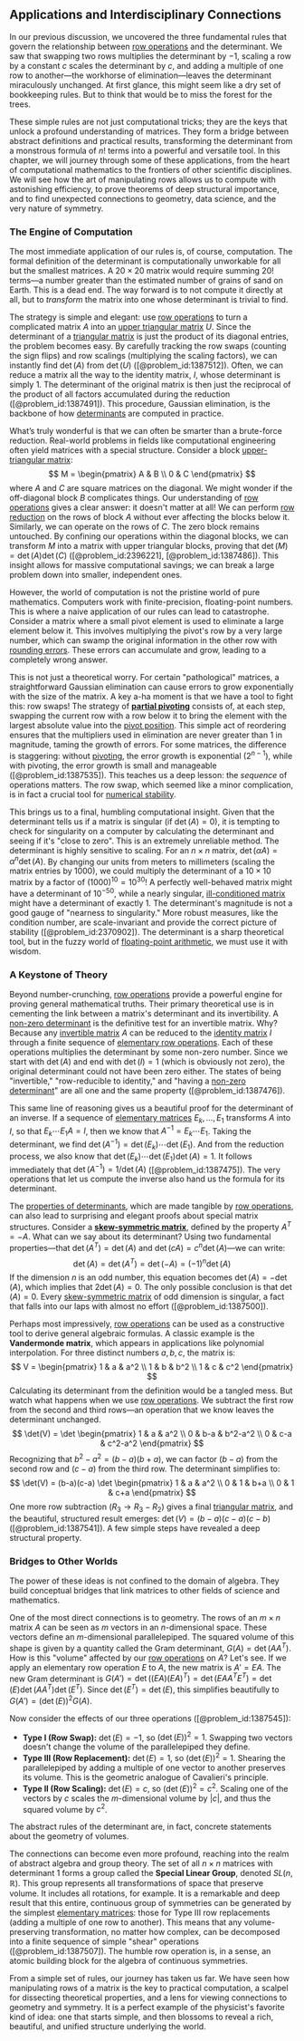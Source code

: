 ## Applications and Interdisciplinary Connections

In our previous discussion, we uncovered the three fundamental rules that govern the relationship between [row operations](@article_id:149271) and the determinant. We saw that swapping two rows multiplies the determinant by $-1$, scaling a row by a constant $c$ scales the determinant by $c$, and adding a multiple of one row to another—the workhorse of elimination—leaves the determinant miraculously unchanged. At first glance, this might seem like a dry set of bookkeeping rules. But to think that would be to miss the forest for the trees.

These simple rules are not just computational tricks; they are the keys that unlock a profound understanding of matrices. They form a bridge between abstract definitions and practical results, transforming the determinant from a monstrous formula of $n!$ terms into a powerful and versatile tool. In this chapter, we will journey through some of these applications, from the heart of computational mathematics to the frontiers of other scientific disciplines. We will see how the art of manipulating rows allows us to compute with astonishing efficiency, to prove theorems of deep structural importance, and to find unexpected connections to geometry, data science, and the very nature of symmetry.

### The Engine of Computation

The most immediate application of our rules is, of course, computation. The formal definition of the determinant is computationally unworkable for all but the smallest matrices. A $20 \times 20$ matrix would require summing $20!$ terms—a number greater than the estimated number of grains of sand on Earth. This is a dead end. The way forward is to not compute it directly at all, but to *transform* the matrix into one whose determinant is trivial to find.

The strategy is simple and elegant: use [row operations](@article_id:149271) to turn a complicated matrix $A$ into an [upper triangular matrix](@article_id:172544) $U$. Since the determinant of a [triangular matrix](@article_id:635784) is just the product of its diagonal entries, the problem becomes easy. By carefully tracking the row swaps (counting the sign flips) and row scalings (multiplying the scaling factors), we can instantly find $\det(A)$ from $\det(U)$ ([@problem_id:1387512]). Often, we can reduce a matrix all the way to the identity matrix, $I$, whose determinant is simply 1. The determinant of the original matrix is then just the reciprocal of the product of all factors accumulated during the reduction ([@problem_id:1387491]). This procedure, Gaussian elimination, is the backbone of how [determinants](@article_id:276099) are computed in practice.

What’s truly wonderful is that we can often be smarter than a brute-force reduction. Real-world problems in fields like computational engineering often yield matrices with a special structure. Consider a block [upper-triangular matrix](@article_id:150437):
$$
M = \begin{pmatrix} A & B \\ 0 & C \end{pmatrix}
$$
where $A$ and $C$ are square matrices on the diagonal. We might wonder if the off-diagonal block $B$ complicates things. Our understanding of [row operations](@article_id:149271) gives a clear answer: it doesn't matter at all! We can perform [row reduction](@article_id:153096) on the rows of block $A$ without ever affecting the blocks below it. Similarly, we can operate on the rows of $C$. The zero block remains untouched. By confining our operations within the diagonal blocks, we can transform $M$ into a matrix with upper triangular blocks, proving that $\det(M) = \det(A) \det(C)$ ([@problem_id:2396221], [@problem_id:1387486]). This insight allows for massive computational savings; we can break a large problem down into smaller, independent ones.

However, the world of computation is not the pristine world of pure mathematics. Computers work with finite-precision, floating-point numbers. This is where a naive application of our rules can lead to catastrophe. Consider a matrix where a small pivot element is used to eliminate a large element below it. This involves multiplying the pivot's row by a very large number, which can swamp the original information in the other row with [rounding errors](@article_id:143362). These errors can accumulate and grow, leading to a completely wrong answer.

This is not just a theoretical worry. For certain "pathological" matrices, a straightforward Gaussian elimination can cause errors to grow exponentially with the size of the matrix. A key a-ha moment is that we have a tool to fight this: row swaps! The strategy of **[partial pivoting](@article_id:137902)** consists of, at each step, swapping the current row with a row below it to bring the element with the largest absolute value into the [pivot position](@article_id:155961). This simple act of reordering ensures that the multipliers used in elimination are never greater than 1 in magnitude, taming the growth of errors. For some matrices, the difference is staggering: without [pivoting](@article_id:137115), the error growth is exponential ($2^{n-1}$), while with pivoting, the error growth is small and manageable ([@problem_id:1387535]). This teaches us a deep lesson: the *sequence* of operations matters. The row swap, which seemed like a minor complication, is in fact a crucial tool for [numerical stability](@article_id:146056).

This brings us to a final, humbling computational insight. Given that the determinant tells us if a matrix is singular (if $\det(A) = 0$), it is tempting to check for singularity on a computer by calculating the determinant and seeing if it's "close to zero". This is an extremely unreliable method. The determinant is highly sensitive to scaling. For an $n \times n$ matrix, $\det(\alpha A) = \alpha^n \det(A)$. By changing our units from meters to millimeters (scaling the matrix entries by 1000), we could multiply the determinant of a $10 \times 10$ matrix by a factor of $(1000)^{10} = 10^{30}$! A perfectly well-behaved matrix might have a determinant of $10^{-50}$, while a nearly singular, [ill-conditioned matrix](@article_id:146914) might have a determinant of exactly 1. The determinant's magnitude is not a good gauge of "nearness to singularity." More robust measures, like the condition number, are scale-invariant and provide the correct picture of stability ([@problem_id:2370902]). The determinant is a sharp theoretical tool, but in the fuzzy world of [floating-point arithmetic](@article_id:145742), we must use it with wisdom.

### A Keystone of Theory

Beyond number-crunching, [row operations](@article_id:149271) provide a powerful engine for proving general mathematical truths. Their primary theoretical use is in cementing the link between a matrix's determinant and its invertibility. A [non-zero determinant](@article_id:153416) is the definitive test for an invertible matrix. Why? Because any [invertible matrix](@article_id:141557) $A$ can be reduced to the [identity matrix](@article_id:156230) $I$ through a finite sequence of [elementary row operations](@article_id:155024). Each of these operations multiplies the determinant by some non-zero number. Since we start with $\det(A)$ and end with $\det(I) = 1$ (which is obviously not zero), the original determinant could not have been zero either. The states of being "invertible," "row-reducible to identity," and "having a [non-zero determinant](@article_id:153416)" are all one and the same property ([@problem_id:1387476]).

This same line of reasoning gives us a beautiful proof for the determinant of an inverse. If a sequence of [elementary matrices](@article_id:153880) $E_k, \dots, E_1$ transforms $A$ into $I$, so that $E_k \cdots E_1 A = I$, then we know that $A^{-1} = E_k \cdots E_1$. Taking the determinant, we find $\det(A^{-1}) = \det(E_k) \cdots \det(E_1)$. And from the reduction process, we also know that $\det(E_k) \cdots \det(E_1) \det(A) = 1$. It follows immediately that $\det(A^{-1}) = 1/\det(A)$ ([@problem_id:1387475]). The very operations that let us compute the inverse also hand us the formula for its determinant.

The [properties of determinants](@article_id:149234), which are made tangible by [row operations](@article_id:149271), can also lead to surprising and elegant proofs about special matrix structures. Consider a **[skew-symmetric matrix](@article_id:155504)**, defined by the property $A^T = -A$. What can we say about its determinant? Using two fundamental properties—that $\det(A^T) = \det(A)$ and $\det(cA) = c^n \det(A)$—we can write:
$$
\det(A) = \det(A^T) = \det(-A) = (-1)^n \det(A)
$$
If the dimension $n$ is an odd number, this equation becomes $\det(A) = -\det(A)$, which implies that $2\det(A) = 0$. The only possible conclusion is that $\det(A) = 0$. Every [skew-symmetric matrix](@article_id:155504) of odd dimension is singular, a fact that falls into our laps with almost no effort ([@problem_id:1387500]).

Perhaps most impressively, [row operations](@article_id:149271) can be used as a constructive tool to derive general algebraic formulas. A classic example is the **Vandermonde matrix**, which appears in applications like polynomial interpolation. For three distinct numbers $a, b, c$, the matrix is:
$$
V = \begin{pmatrix}
1 & a & a^2 \\
1 & b & b^2 \\
1 & c & c^2
\end{pmatrix}
$$
Calculating its determinant from the definition would be a tangled mess. But watch what happens when we use [row operations](@article_id:149271). We subtract the first row from the second and third rows—an operation that we know leaves the determinant unchanged.
$$
\det(V) = \det \begin{pmatrix}
1 & a & a^2 \\
0 & b-a & b^2-a^2 \\
0 & c-a & c^2-a^2
\end{pmatrix}
$$
Recognizing that $b^2-a^2 = (b-a)(b+a)$, we can factor $(b-a)$ from the second row and $(c-a)$ from the third row. The determinant simplifies to:
$$
\det(V) = (b-a)(c-a) \det \begin{pmatrix}
1 & a & a^2 \\
0 & 1 & b+a \\
0 & 1 & c+a
\end{pmatrix}
$$
One more row subtraction ($R_3 \to R_3 - R_2$) gives a final [triangular matrix](@article_id:635784), and the beautiful, structured result emerges: $\det(V) = (b-a)(c-a)(c-b)$ ([@problem_id:1387541]). A few simple steps have revealed a deep structural property.

### Bridges to Other Worlds

The power of these ideas is not confined to the domain of algebra. They build conceptual bridges that link matrices to other fields of science and mathematics.

One of the most direct connections is to geometry. The rows of an $m \times n$ matrix $A$ can be seen as $m$ vectors in an $n$-dimensional space. These vectors define an $m$-dimensional parallelepiped. The squared volume of this shape is given by a quantity called the Gram determinant, $G(A) = \det(AA^T)$. How is this "volume" affected by our [row operations](@article_id:149271) on $A$? Let's see. If we apply an elementary row operation $E$ to $A$, the new matrix is $A' = EA$. The new Gram determinant is $G(A') = \det((EA)(EA)^T) = \det(EAA^TE^T) = \det(E)\det(AA^T)\det(E^T)$. Since $\det(E^T)=\det(E)$, this simplifies beautifully to $G(A') = (\det(E))^2 G(A)$.

Now consider the effects of our three operations ([@problem_id:1387545]):
- **Type I (Row Swap):** $\det(E) = -1$, so $(\det(E))^2 = 1$. Swapping two vectors doesn't change the volume of the parallelepiped they define.
- **Type III (Row Replacement):** $\det(E) = 1$, so $(\det(E))^2 = 1$. Shearing the parallelepiped by adding a multiple of one vector to another preserves its volume. This is the geometric analogue of Cavalieri's principle.
- **Type II (Row Scaling):** $\det(E) = c$, so $(\det(E))^2 = c^2$. Scaling one of the vectors by $c$ scales the $m$-dimensional volume by $|c|$, and thus the squared volume by $c^2$.

The abstract rules of the determinant are, in fact, concrete statements about the geometry of volumes.

The connections can become even more profound, reaching into the realm of abstract algebra and group theory. The set of all $n \times n$ matrices with determinant 1 forms a group called the **Special Linear Group**, denoted $SL(n, \mathbb{R})$. This group represents all transformations of space that preserve volume. It includes all rotations, for example. It is a remarkable and deep result that this entire, continuous group of symmetries can be generated by the simplest [elementary matrices](@article_id:153880): those for Type III row replacements (adding a multiple of one row to another). This means that any volume-preserving transformation, no matter how complex, can be decomposed into a finite sequence of simple "shear" operations ([@problem_id:1387507]). The humble row operation is, in a sense, an atomic building block for the algebra of continuous symmetries.

From a simple set of rules, our journey has taken us far. We have seen how manipulating rows of a matrix is the key to practical computation, a scalpel for dissecting theoretical properties, and a lens for viewing connections to geometry and symmetry. It is a perfect example of the physicist's favorite kind of idea: one that starts simple, and then blossoms to reveal a rich, beautiful, and unified structure underlying the world.